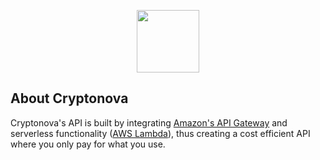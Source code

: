 <p align="center">
  <img height="100" src="https://s3.eu-west-2.amazonaws.com/cryptonova-prod/img/cryptonova-github.png">
</p>

## About Cryptonova
Cryptonova's API is built by integrating [Amazon's API Gateway](https://aws.amazon.com/api-gateway/) and serverless functionality ([AWS Lambda](https://aws.amazon.com/lambda/)), thus creating a cost efficient API where you only pay for what you use.
